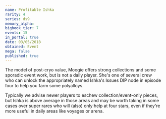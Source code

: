 ```yaml
---
name: Profitable Ishka
rarity: 4
series: ds9
memory_alpha:
bigbook_tier: 7
events: 15
in_portal: true
date: 03/05/2018
obtained: Event
mega: false
published: true
---
```


The model of post-cryo value, Moogie offers strong collections and some sporadic event work, but is not a daily player. She's one of several crew who can unlock the appropriately named Ishka's Issues DIP node in episode four to help you farm some polyalloys. 

Typically we advise newer players to eschew collection/event-only pieces, but Ishka is above average in those areas and may be worth taking in some cases over super rares who will (also) only help at four stars, even if they're more useful in daily areas like voyages or arena.
